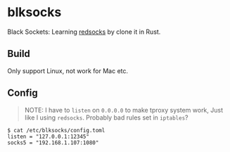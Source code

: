 # blksocks

Black Sockets: Learning [redsocks](https://github.com/darkk/redsocks) by clone it in Rust.

## Build

Only support Linux, not work for Mac etc.

## Config

> NOTE: I have to `listen` on `0.0.0.0` to make tproxy system work,
> Just like I using `redsocks`. Probably bad rules set in `iptables`?

```
$ cat /etc/blksocks/config.toml
listen = "127.0.0.1:12345"
socks5 = "192.168.1.107:1080"
```
